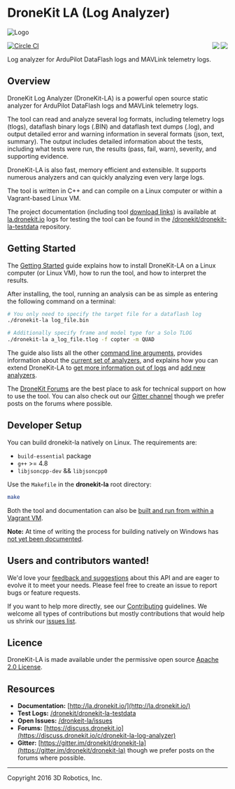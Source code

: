 # DroneKit LA (Log Analyzer)

![Logo](https://cloud.githubusercontent.com/assets/5368500/10805537/90dd4b14-7e22-11e5-9592-5925348a7df9.png)

[![Circle CI](https://circleci.com/gh/dronekit/dronekit-la/tree/master.svg?style=svg)](https://circleci.com/gh/dronekit/dronekit-la/tree/master) <a href="https://gitter.im/dronekit/dronekit-la"><img align="right" src="https://badges.gitter.im/dronekit/dronekit-la.svg"></img></a><a href="https://discuss.dronekit.io/c/dronekit-la-log-analyzer"><img align="right" src="https://img.shields.io/badge/support-discuss.dronekit.io-blue.svg"></img></a>


Log analyzer for ArduPilot DataFlash logs and MAVLink telemetry logs.

## Overview

DroneKit Log Analyzer (DroneKit-LA) is a powerful open source static analyzer for ArduPilot DataFlash logs and MAVLink telemetry logs.

The tool can read and analyze several log formats, including telemetry logs (tlogs), dataflash binary logs (.BIN) and dataflash text dumps (.log), and output detailed error and warning information in several formats (json, text, summary). The output includes detailed information about the tests, including what tests were run, the results (pass, fail, warn), severity, and supporting evidence.

DroneKit-LA is also fast, memory efficient and extensible. It supports numerous analyzers and can quickly analyzing even very large logs.

The tool is written in C++ and can compile on a Linux computer or within a Vagrant-based Linux VM.


The project documentation (including tool [download links]((http://la.dronekit.io/guide/getting_started.html#installing))) is available at [la.dronekit.io](http://la.dronekit.io/) logs for testing the tool can be found in the [/dronekit/dronekit-la-testdata](https://github.com/dronekit/dronekit-la-testdata) repository.



## Getting Started

The [Getting Started](http://la.dronekit.io/guide/getting_started.html) guide explains how to install DroneKit-LA on a Linux computer (or Linux VM), how to run the tool, and how to interpret the results.

After installing, the tool, running an analysis can be as simple as entering the following command on a terminal:

```bash
# You only need to specify the target file for a dataflash log
./dronekit-la log_file.bin

# Additionally specify frame and model type for a Solo TLOG
./dronekit-la a_log_file.tlog -f copter -m QUAD
```

The guide also lists all the other [command line arguments](http://la.dronekit.io/reference/command_line_reference.html), provides information about the [current set of analyzers](http://la.dronekit.io/reference/analyzers.html), and explains how you can extend DroneKit-LA to [get more information out of logs](http://la.dronekit.io/contributing/add_message_handler.html) and [add new analyzers](http://la.dronekit.io/contributing/add_analyzer.html).

The [DroneKit Forums](https://discuss.dronekit.io/c/dronekit-la-log-analyzer) are the best place to ask for technical support on how to use the tool. You can also check out our [Gitter channel](https://gitter.im/dronekit/dronekit-la) though we prefer posts on the forums where possible.

## Developer Setup

You can build dronekit-la natively on Linux. The requirements are:

- `build-essential` package
- `g++` >= 4.8
- `libjsoncpp-dev` && `libjsoncpp0`

Use the `Makefile` in the **dronekit-la** root directory:

```bash
make
```
Both the tool and documentation can also be [built and run from within a Vagrant VM](http://la.dronekit.io/contributing/developer_setup_vagrant.html).

**Note:** At time of writing the process for building natively on Windows has [not yet been documented](https://github.com/dronekit/dronekit-la/issues/60).



## Users and contributors wanted!

We'd love your [feedback and suggestions](https://github.com/dronekit/dronekit-la/issues) about this API and are eager to evolve it to meet your needs. Please feel free to create an issue to report bugs or feature requests.

If you want to help more directly, see our [Contributing](http://la.dronekit.io/contributing/index.html) guidelines. We welcome all types of contributions but mostly contributions that would help us shrink our [issues list](https://github.com/dronekit/dronekit-la/issues).


## Licence

DroneKit-LA is made available under the permissive open source [Apache 2.0 License](http://la.dronekit.io/about/license.html).

## Resources

* **Documentation:** [http://la.dronekit.io/](http://la.dronekit.io/)
* **Test Logs:** [/dronekit/dronekit-la-testdata](https://github.com/dronekit/dronekit-la-testdata)
* **Open Issues:** [/dronkeit-la/issues](https://github.com/dronekit/dronekit-la/issues)
* **Forums:** [https://discuss.dronekit.io](https://discuss.dronekit.io/c/dronekit-la-log-analyzer)
* **Gitter:** [https://gitter.im/dronekit/dronekit-la](https://gitter.im/dronekit/dronekit-la) though we prefer posts on the forums where possible.


***

Copyright 2016 3D Robotics, Inc.